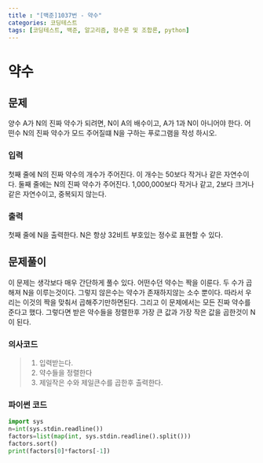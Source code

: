 ```yaml
---
title : "[백준]1037번 - 약수"
categories: 코딩테스트
tags: [코딩테스트, 백준, 알고리즘, 정수론 및 조합론, python]
---
```


# 약수

## 문제

양수 A가 N의 진짜 약수가 되려면, N이 A의 배수이고, A가 1과 N이 아니어야 한다. 어떤수 N의 진짜 약수가 모드 주어질떄 N을 구하는 푸로그램을 작성 하시오.

### 입력

첫째 줄에 N의 진짜 약수의 개수가 주어진다. 이 개수는 50보다 작거나 같은 자연수이다. 둘째 줄에는 N의 진짜 약수가 주어진다. 1,000,000보다 작거나 같고, 2보다 크거나 같은 자연수이고, 중복되지 않는다.

### 출력

첫째 줄에 N을 출력한다. N은 항상 32비트 부호있는 정수로 표현할 수 있다.



## 문제풀이

이 문제는 생각보다 매우 간단하게 풀수 있다.  어떤수던 약수는 짝을 이룬다. 두 수가 곱해져 N을 이루는것이다. 그렇지 않은수는 약수가 존재하지않는 소수 뿐이다. 따라서 우리는 이것의 짝을 맞춰서 곱해주기만하면된다. 그리고 이 문제에서는 모든 진짜 약수를 준다고 했다. 그렇다면 받은 약수들을 정렬한후 가장 큰 값과 가장 작은 값을 곱한것이 N이 된다.

### 의사코드

> 1. 입력받는다.
> 2. 약수들을 정렬한다
> 3. 제일작은 수와 제일큰수를 곱한후 출력한다.



### 파이썬 코드

```python
import sys
n=int(sys.stdin.readline())
factors=list(map(int, sys.stdin.readline().split()))
factors.sort()
print(factors[0]*factors[-1])
```

